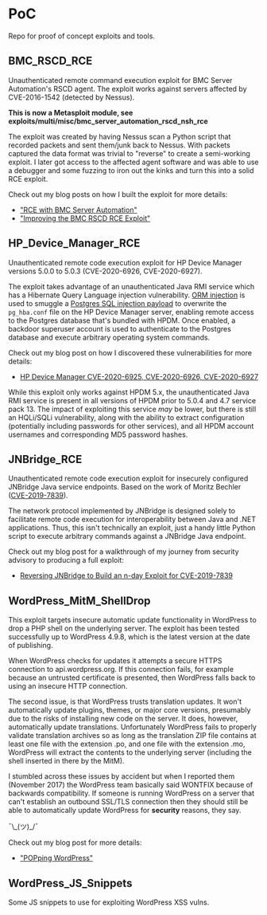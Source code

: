 # PoC #
Repo for proof of concept exploits and tools.

## BMC\_RSCD\_RCE ##
Unauthenticated remote command execution exploit for BMC Server Automation's RSCD agent. The exploit works against servers affected by CVE-2016-1542 (detected by Nessus).

**This is now a Metasploit module, see exploits/multi/misc/bmc_server_automation_rscd_nsh_rce**

The exploit was created by having Nessus scan a Python script that recorded packets and sent them/junk back to Nessus. With packets captured the data format was trivial to "reverse" to create a semi-working exploit. I later got access to the affected agent software and was able to use a debugger and some fuzzing to iron out the kinks and turn this into a solid RCE exploit.

Check out my blog posts on how I built the exploit for more details:

* ["RCE with BMC Server Automation"](https://nickbloor.co.uk/2018/01/01/rce-with-bmc-server-automation/ "RCE with BMC Server Automation")
* ["Improving the BMC RSCD RCE Exploit"](https://nickbloor.co.uk/2018/01/08/improving-the-bmc-rscd-rce-exploit/ "Improving the BMC RSCD RCE Exploit")

## HP\_Device\_Manager_RCE ##
Unauthenticated remote code execution exploit for HP Device Manager versions 5.0.0 to 5.0.3 (CVE-2020-6926, CVE-2020-6927).

The exploit takes advantage of an unauthenticated Java RMI service which has a Hibernate Query Language injection vulnerability. [ORM injection](https://conference.hitb.org/hitbsecconf2016ams/materials/D2T2%20-%20Mikhail%20Egorov%20and%20Sergey%20Soldatov%20-%20New%20Methods%20for%20Exploiting%20ORM%20Injections%20in%20Java%20Applications.pdf) is used to smuggle a [Postgres SQL injection payload](https://pulsesecurity.co.nz/articles/postgres-sqli) to overwrite the `pg_hba.conf` file on the HP Device Manager server, enabling remote access to the Postgres database that's bundled with HPDM. Once enabled, a backdoor superuser account is used to authenticate to the Postgres database and execute arbitrary operating system commands.

Check out my blog post on how I discovered these vulnerabilities for more details:

* [HP Device Manager CVE-2020-6925, CVE-2020-6926, CVE-2020-6927](https://nickbloor.co.uk/2020/10/05/hp-device-manager-cve-2020-6925-cve-2020-6926-cve-2020-6927/)

While this exploit only works against HPDM 5.x, the unauthenticated Java RMI service is present in all versions of HPDM prior to 5.0.4 and 4.7 service pack 13. The impact of exploiting this service *may* be lower, but there is still an HQLi/SQLi vulnerability, along with the ability to extract configuration (potentially including passwords for other services), and all HPDM account usernames and corresponding MD5 password hashes.

## JNBridge_RCE ##
Unauthenticated remote code execution exploit for insecurely configured JNBridge Java service endpoints. Based on the work of Moritz Bechler ([CVE-2019-7839](https://packetstormsecurity.com/files/153439/Coldfusion-JNBridge-Remote-Code-Execution.html)).

The network protocol implemented by JNBridge is designed solely to facilitate remote code execution for interoperability between Java and .NET applications. Thus, this isn't technically an exploit, just a handy little Python script to execute arbitrary commands against a JNBridge Java endpoint.

Check out my blog post for a walkthrough of my journey from security advisory to producing a full exploit:

* [Reversing JNBridge to Build an n-day Exploit for CVE-2019-7839](https://nickbloor.co.uk/2019/10/12/reversing-jnbridge-to-build-an-n-day-exploit-for-cve-2019-7839/)

## WordPress\_MitM\_ShellDrop ##
This exploit targets insecure automatic update functionality in WordPress to drop a PHP shell on the underlying server. The exploit has been tested successfully up to WordPress 4.9.8, which is the latest version at the date of publishing.

When WordPress checks for updates it attempts a secure HTTPS connection to api.wordpress.org. If this connection fails, for example because an untrusted certificate is presented, then WordPress falls back to using an insecure HTTP connection.

The second issue, is that WordPress trusts translation updates. It won't automatically update plugins, themes, or major core versions, presumably due to the risks of installing new code on the server. It does, however, automatically update translations. Unfortunately WordPress fails to properly validate translation archives so as long as the translation ZIP file contains at least one file with the extension .po, and one file with the extension .mo, WordPress will extract the contents to the underlying server (including the shell inserted in there by the MitM).

I stumbled across these issues by accident but when I reported them (November 2017) the WordPress team basically said WONTFIX because of backwards compatibility. If someone is running WordPress on a server that can't establish an outbound SSL/TLS connection then they should still be able to automatically update WordPress for **security** reasons, they say.

¯\\\_(ツ)\_/¯

Check out my blog post for more details:

* ["POPping WordPress"](https://nickbloor.co.uk/2018/02/28/popping-wordpress/ "POPping WordPress")

## WordPress\_JS\_Snippets ##
Some JS snippets to use for exploiting WordPress XSS vulns.
